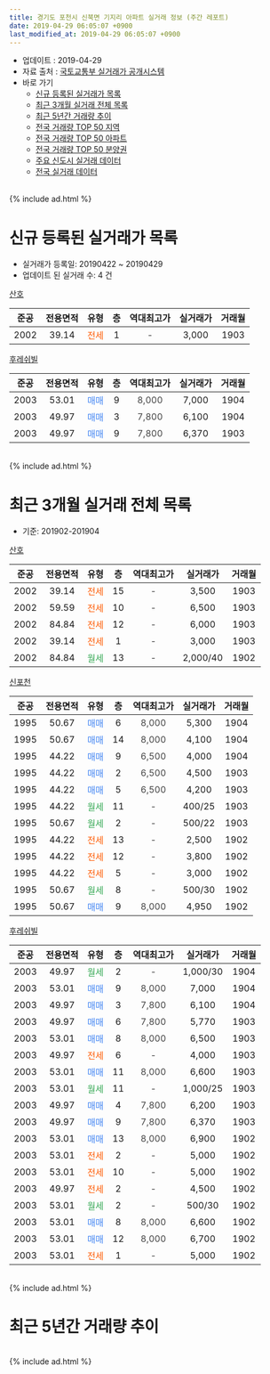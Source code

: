 ```yaml
---
title: 경기도 포천시 신북면 기지리 아파트 실거래 정보 (주간 레포트)
date: 2019-04-29 06:05:07 +0900
last_modified_at: 2019-04-29 06:05:07 +0900
---
```


* 업데이트 : 2019-04-29
* 자료 출처 : [국토교통부 실거래가 공개시스템](http://rt.molit.go.kr)
* 바로 가기
    * [신규 등록된 실거래가 목록](#신규-등록된-실거래가-목록)
    * [최근 3개월 실거래 전체 목록](#최근-3개월-실거래-전체-목록)
    * [최근 5년간 거래량 추이](#최근-5년간-거래량-추이)
    * [전국 거래량 TOP 50 지역](https://inasie.github.io/apt-trade-info/최근-3개월-전국에서-가장-거래가-많이-발생한-지역)
    * [전국 거래량 TOP 50 아파트](https://inasie.github.io/apt-trade-info/최근-3개월-전국에서-가장-거래가-많이-발생한-아파트)
    * [전국 거래량 TOP 50 분양권](https://inasie.github.io/apt-trade-info/최근-3개월-전국에서-가장-거래가-많이-발생한-분양권)
    * [주요 신도시 실거래 데이터](https://inasie.github.io/apt-trade-info/주요-신도시)
    * [전국 실거래 데이터](https://inasie.github.io/apt-trade-info/전국)
<br>
{% include ad.html %}
<br>

# 신규 등록된 실거래가 목록
* 실거래가 등록일: 20190422 ~ 20190429
* 업데이트 된 실거래 수: 4 건


[산호](https://search.naver.com/search.naver?query=%EA%B2%BD%EA%B8%B0%EB%8F%84+%ED%8F%AC%EC%B2%9C%EC%8B%9C+%EC%8B%A0%EB%B6%81%EB%A9%B4+%EA%B8%B0%EC%A7%80%EB%A6%AC+%EC%82%B0%ED%98%B8)

|준공|전용면적|유형|층|역대최고가|실거래가|거래월|
|:---:|:---:|:---:|:---:|:---:|:---:|:---:|
|2002|39.14|<span style="color:#ff5a00">전세</span>|1|<span style="color:#444444">-</span>|3,000|1903|

[후레쉬빌](https://search.naver.com/search.naver?query=%EA%B2%BD%EA%B8%B0%EB%8F%84+%ED%8F%AC%EC%B2%9C%EC%8B%9C+%EC%8B%A0%EB%B6%81%EB%A9%B4+%EA%B8%B0%EC%A7%80%EB%A6%AC+%ED%9B%84%EB%A0%88%EC%89%AC%EB%B9%8C)

|준공|전용면적|유형|층|역대최고가|실거래가|거래월|
|:---:|:---:|:---:|:---:|:---:|:---:|:---:|
|2003|53.01|<span style="color:#4285f3">매매</span>|9|<span style="color:#444444">8,000</span>|7,000|1904|
|2003|49.97|<span style="color:#4285f3">매매</span>|3|<span style="color:#444444">7,800</span>|6,100|1904|
|2003|49.97|<span style="color:#4285f3">매매</span>|9|<span style="color:#444444">7,800</span>|6,370|1903|


<br>
{% include ad.html %}
<br>

# 최근 3개월 실거래 전체 목록
* 기준: 201902-201904


[산호](https://search.naver.com/search.naver?query=%EA%B2%BD%EA%B8%B0%EB%8F%84+%ED%8F%AC%EC%B2%9C%EC%8B%9C+%EC%8B%A0%EB%B6%81%EB%A9%B4+%EA%B8%B0%EC%A7%80%EB%A6%AC+%EC%82%B0%ED%98%B8)

|준공|전용면적|유형|층|역대최고가|실거래가|거래월|
|:---:|:---:|:---:|:---:|:---:|:---:|:---:|
|2002|39.14|<span style="color:#ff5a00">전세</span>|15|<span style="color:#444444">-</span>|3,500|1903|
|2002|59.59|<span style="color:#ff5a00">전세</span>|10|<span style="color:#444444">-</span>|6,500|1903|
|2002|84.84|<span style="color:#ff5a00">전세</span>|12|<span style="color:#444444">-</span>|6,000|1903|
|2002|39.14|<span style="color:#ff5a00">전세</span>|1|<span style="color:#444444">-</span>|3,000|1903|
|2002|84.84|<span style="color:#34a853">월세</span>|13|<span style="color:#444444">-</span>|2,000/40|1902|

[신포천](https://search.naver.com/search.naver?query=%EA%B2%BD%EA%B8%B0%EB%8F%84+%ED%8F%AC%EC%B2%9C%EC%8B%9C+%EC%8B%A0%EB%B6%81%EB%A9%B4+%EA%B8%B0%EC%A7%80%EB%A6%AC+%EC%8B%A0%ED%8F%AC%EC%B2%9C)

|준공|전용면적|유형|층|역대최고가|실거래가|거래월|
|:---:|:---:|:---:|:---:|:---:|:---:|:---:|
|1995|50.67|<span style="color:#4285f3">매매</span>|6|<span style="color:#444444">8,000</span>|5,300|1904|
|1995|50.67|<span style="color:#4285f3">매매</span>|14|<span style="color:#444444">8,000</span>|4,100|1904|
|1995|44.22|<span style="color:#4285f3">매매</span>|9|<span style="color:#444444">6,500</span>|4,000|1904|
|1995|44.22|<span style="color:#4285f3">매매</span>|2|<span style="color:#444444">6,500</span>|4,500|1903|
|1995|44.22|<span style="color:#4285f3">매매</span>|5|<span style="color:#444444">6,500</span>|4,200|1903|
|1995|44.22|<span style="color:#34a853">월세</span>|11|<span style="color:#444444">-</span>|400/25|1903|
|1995|50.67|<span style="color:#34a853">월세</span>|2|<span style="color:#444444">-</span>|500/22|1903|
|1995|44.22|<span style="color:#ff5a00">전세</span>|13|<span style="color:#444444">-</span>|2,500|1902|
|1995|44.22|<span style="color:#ff5a00">전세</span>|12|<span style="color:#444444">-</span>|3,800|1902|
|1995|44.22|<span style="color:#ff5a00">전세</span>|5|<span style="color:#444444">-</span>|3,000|1902|
|1995|50.67|<span style="color:#34a853">월세</span>|8|<span style="color:#444444">-</span>|500/30|1902|
|1995|50.67|<span style="color:#4285f3">매매</span>|9|<span style="color:#444444">8,000</span>|4,950|1902|

[후레쉬빌](https://search.naver.com/search.naver?query=%EA%B2%BD%EA%B8%B0%EB%8F%84+%ED%8F%AC%EC%B2%9C%EC%8B%9C+%EC%8B%A0%EB%B6%81%EB%A9%B4+%EA%B8%B0%EC%A7%80%EB%A6%AC+%ED%9B%84%EB%A0%88%EC%89%AC%EB%B9%8C)

|준공|전용면적|유형|층|역대최고가|실거래가|거래월|
|:---:|:---:|:---:|:---:|:---:|:---:|:---:|
|2003|49.97|<span style="color:#34a853">월세</span>|2|<span style="color:#444444">-</span>|1,000/30|1904|
|2003|53.01|<span style="color:#4285f3">매매</span>|9|<span style="color:#444444">8,000</span>|7,000|1904|
|2003|49.97|<span style="color:#4285f3">매매</span>|3|<span style="color:#444444">7,800</span>|6,100|1904|
|2003|49.97|<span style="color:#4285f3">매매</span>|6|<span style="color:#444444">7,800</span>|5,770|1903|
|2003|53.01|<span style="color:#4285f3">매매</span>|8|<span style="color:#444444">8,000</span>|6,500|1903|
|2003|49.97|<span style="color:#ff5a00">전세</span>|6|<span style="color:#444444">-</span>|4,000|1903|
|2003|53.01|<span style="color:#4285f3">매매</span>|11|<span style="color:#444444">8,000</span>|6,600|1903|
|2003|53.01|<span style="color:#34a853">월세</span>|11|<span style="color:#444444">-</span>|1,000/25|1903|
|2003|49.97|<span style="color:#4285f3">매매</span>|4|<span style="color:#444444">7,800</span>|6,200|1903|
|2003|49.97|<span style="color:#4285f3">매매</span>|9|<span style="color:#444444">7,800</span>|6,370|1903|
|2003|53.01|<span style="color:#4285f3">매매</span>|13|<span style="color:#444444">8,000</span>|6,900|1902|
|2003|53.01|<span style="color:#ff5a00">전세</span>|2|<span style="color:#444444">-</span>|5,000|1902|
|2003|53.01|<span style="color:#ff5a00">전세</span>|10|<span style="color:#444444">-</span>|5,000|1902|
|2003|49.97|<span style="color:#ff5a00">전세</span>|2|<span style="color:#444444">-</span>|4,500|1902|
|2003|53.01|<span style="color:#34a853">월세</span>|2|<span style="color:#444444">-</span>|500/30|1902|
|2003|53.01|<span style="color:#4285f3">매매</span>|8|<span style="color:#444444">8,000</span>|6,600|1902|
|2003|53.01|<span style="color:#4285f3">매매</span>|12|<span style="color:#444444">8,000</span>|6,700|1902|
|2003|53.01|<span style="color:#ff5a00">전세</span>|1|<span style="color:#444444">-</span>|5,000|1902|


<br>
{% include ad.html %}
<br>

# 최근 5년간 거래량 추이


<div style="width:100%;">
    <canvas id="deal_progress" height="200"></canvas>
</div>

<script>
new Chart(document.getElementById("deal_progress"), {
    type: 'line',
    data: {
        labels: ['201404','201405','201406','201407','201408','201409','201410','201411','201412','201501','201502','201503','201504','201505','201506','201507','201508','201509','201510','201511','201512','201601','201602','201603','201604','201605','201606','201607','201608','201609','201610','201611','201612','201701','201702','201703','201704','201705','201706','201707','201708','201709','201710','201711','201712','201801','201802','201803','201804','201805','201806','201807','201808','201809','201810','201811','201812','201901','201902','201903','201904'],
        datasets: [{
            label: '매매',
            pointRadius: 1,
            data: [11, 7, 7, 5, 6, 15, 7, 5, 5, 7, 2, 9, 10, 11, 7, 9, 12, 8, 8, 9, 6, 8, 8, 12, 10, 8, 7, 7, 10, 9, 12, 10, 6, 4, 8, 12, 5, 8, 12, 12, 9, 3, 15, 5, 4, 3, 2, 9, 7, 5, 10, 5, 5, 6, 5, 3, 1, 3, 4, 7, 5],
            borderColor: "rgba(255, 201, 14, 1)",
            backgroundColor: "rgba(255, 201, 14, 0.5)",
            fill: false,
            lineTension: 0
        },{
            label: '전월세',
            pointRadius: 1,
            data: [11, 7, 6, 6, 5, 6, 5, 7, 7, 8, 12, 7, 7, 11, 5, 11, 9, 7, 10, 4, 6, 2, 9, 7, 4, 7, 11, 7, 5, 7, 8, 8, 6, 4, 7, 8, 7, 4, 10, 5, 4, 5, 4, 9, 2, 6, 5, 5, 6, 3, 8, 10, 4, 10, 8, 3, 7, 5, 10, 8, 1],
            borderColor: "rgba(0, 141, 185, 1)",
            backgroundColor: "rgba(0, 141, 185, 0.5)",
            fill: false,
            lineTension: 0
        }
        ]
    },
    options: {
        responsive: true,
        title: {
            display: false
        },
        tooltips: {
            mode: 'index',
            intersect: false
        },
        hover: {
            mode: 'nearest',
            intersect: true
        },
        scales: {
            xAxes: [{
                display: true,
                scaleLabel: {
                    display: true,
                    labelString: '년/월'
                }
            }],
            yAxes: [{
                display: true,
                ticks: {
                    suggestedMin: 0,
                },
                scaleLabel: {
                    display: true,
                    labelString: '실거래 수'
                }
            }]
        }
    }
});

</script>


<br>
{% include ad.html %}
<br>

